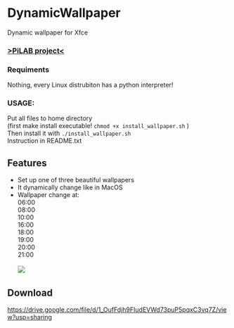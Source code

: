 # DynamicWallpaper
Dynamic wallpaper for Xfce

### <a href="https://raspbian-x.com/">>PiLAB project<</a>
### Requiments
Nothing, every Linux distrubiton has a python interpreter!</br>
### USAGE: </br>
Put all files to home directory</br>
(first make install executable! `chmod +x install_wallpaper.sh` )</br>
 Then install it with `./install_wallpaper.sh`</br>
 Instruction in README.txt
## Features
- Set up one of three beautiful wallpapers</br>
- It dynamically change like in MacOS</br>
- Wallpaper change at:</br>
06:00</br>
08:00</br>
10:00</br>
16:00</br>
18:00</br>
19:00</br>
20:00</br>
21:00</br></br>
<img src="https://i.imgur.com/aUfJTum.png"></img></br>
## Download
https://drive.google.com/file/d/1_OufFdjh9FIudEVWd73puP5pqxC3vq7Z/view?usp=sharing
